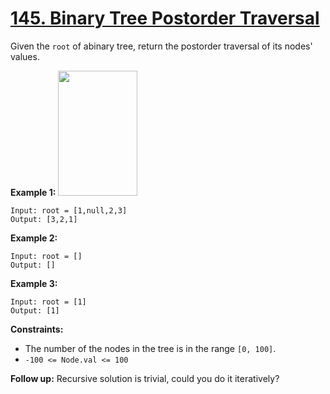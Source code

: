 # [145. Binary Tree Postorder Traversal](https://leetcode.com/problems/binary-tree-postorder-traversal/description/)

Given the `root` of abinary tree, return the postorder traversal of its nodes' values.

**Example 1:** 
<img alt="" src="https://assets.leetcode.com/uploads/2020/08/28/pre1.jpg" style="width: 127px; height: 200px;">

```
Input: root = [1,null,2,3]
Output: [3,2,1]
```

**Example 2:** 

```
Input: root = []
Output: []
```

**Example 3:** 

```
Input: root = [1]
Output: [1]
```

**Constraints:** 

- The number of the nodes in the tree is in the range `[0, 100]`.
- `-100 <= Node.val <= 100`

**Follow up:**  Recursive solution is trivial, could you do it iteratively?
